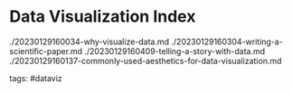 # Data Visualization Index

./20230129160034-why-visualize-data.md
./20230129160304-writing-a-scientific-paper.md
./20230129160409-telling-a-story-with-data.md
./20230129160137-commonly-used-aesthetics-for-data-visualization.md

tags: #dataviz



